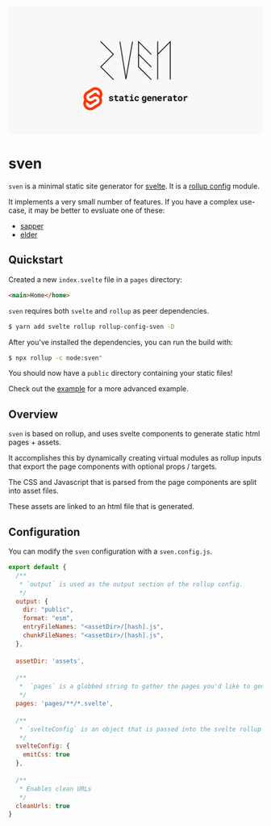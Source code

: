 ![Banner](docs/images/banner.jpg)

# sven

`sven` is a minimal static site generator for [svelte](https://svelte.dev/). It is a [rollup config](https://rollupjs.org/guide/en/#loading-a-configuration-from-a-node-package) module.

It implements a very small number of features. If you have a complex use-case, it may be better to evsluate one of these:

- [sapper](https://sapper.svelte.dev/)
- [elder](https://github.com/Elderjs/elderjs)

## Quickstart

Created a new `index.svelte` file in a `pages` directory:

```html
<main>Home</home>
```

`sven` requires both `svelte` and `rollup` as peer dependencies.

```bash
$ yarn add svelte rollup rollup-config-sven -D
```

After you've installed the dependencies, you can run the build with:

```bash
$ npx rollup -c node:sven" 
```

You should now have a `public` directory containing your static files!

Check out the [example](/example) for a more advanced example.

## Overview

`sven` is based on rollup, and uses svelte components to generate static html pages + assets.

It accomplishes this by dynamically creating virtual modules as rollup inputs that export the page components with optional props / targets.

The CSS and Javascript that is parsed from the page components are split into asset files.

These assets are linked to an html file that is generated.

## Configuration

You can modify the `sven` configuration with a `sven.config.js`.

```js
export default {
  /**
   * `output` is used as the output section of the rollup config.
   */
  output: {
    dir: "public",
    format: "esm",
    entryFileNames: "<assetDir>/[hash].js",
    chunkFileNames: "<assetDir>/[hash].js",
  },

  assetDir: 'assets',

  /**
   *  `pages` is a globbed string to gather the pages you'd like to generate.
   */
  pages: 'pages/**/*.svelte',
  
  /**
   * `svelteConfig` is an object that is passed into the svelte rollup plugin.
   */
  svelteConfig: {
    emitCss: true
  },
  
  /**
   * Enables clean URLs
   */
  cleanUrls: true
}
```

